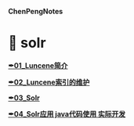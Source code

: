 **ChenPengNotes**

# 📕 solr

**[✒01_Luncene简介](01.md)**		

**[✒02_Luncene索引的维护](02.md)**

**[✒03_Solr](03.md)**	

**[✒04_Solr应用 java代码使用 实际开发](04.md)**
